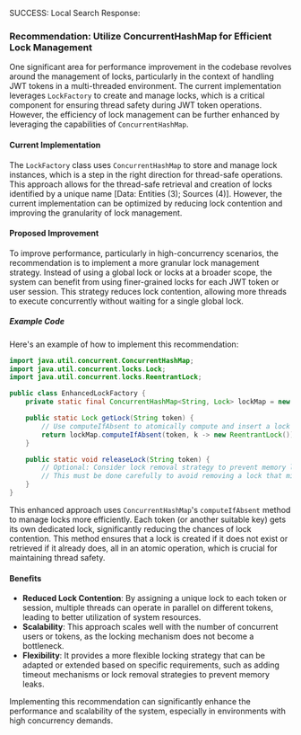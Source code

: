 SUCCESS: Local Search Response:
### Recommendation: Utilize ConcurrentHashMap for Efficient Lock Management

One significant area for performance improvement in the codebase revolves around the management of locks, particularly in the context of handling JWT tokens in a multi-threaded environment. The 
current implementation leverages `LockFactory` to create and manage locks, which is a critical component for ensuring thread safety during JWT token operations. However, the efficiency of lock management can be further enhanced by leveraging the capabilities of `ConcurrentHashMap`.

#### Current Implementation

The `LockFactory` class uses `ConcurrentHashMap` to store and manage lock instances, which is a step in the right direction for thread-safe operations. This approach allows for the thread-safe retrieval and creation of locks identified by a unique name [Data: Entities (3); Sources (4)]. However, the current implementation can be optimized by reducing lock contention and improving the granularity of lock management.

#### Proposed Improvement

To improve performance, particularly in high-concurrency scenarios, the recommendation is to implement a more granular lock management strategy. Instead of using a global lock or locks at a broader scope, the system can benefit from using finer-grained locks for each JWT token or user session. This strategy reduces lock contention, allowing more threads to execute concurrently without 
waiting for a single global lock.

##### Example Code

Here's an example of how to implement this recommendation:

```java
import java.util.concurrent.ConcurrentHashMap;
import java.util.concurrent.locks.Lock;
import java.util.concurrent.locks.ReentrantLock;

public class EnhancedLockFactory {
    private static final ConcurrentHashMap<String, Lock> lockMap = new ConcurrentHashMap<>();

    public static Lock getLock(String token) {
        // Use computeIfAbsent to atomically compute and insert a lock for a given token
        return lockMap.computeIfAbsent(token, k -> new ReentrantLock());
    }

    public static void releaseLock(String token) {
        // Optional: Consider lock removal strategy to prevent memory leak
        // This must be done carefully to avoid removing a lock that might still be in use.
    }
}
```

This enhanced approach uses `ConcurrentHashMap`'s `computeIfAbsent` method to manage locks more efficiently. Each token (or another suitable key) gets its own dedicated lock, significantly reducing the chances of lock contention. This method ensures that a lock is created if it does not exist or retrieved if it already does, all in an atomic operation, which is crucial for maintaining 
thread safety.

#### Benefits

- **Reduced Lock Contention**: By assigning a unique lock to each token or session, multiple threads can operate in parallel on different tokens, leading to better utilization of system resources.
- **Scalability**: This approach scales well with the number of concurrent users or tokens, as the locking mechanism does not become a bottleneck.
- **Flexibility**: It provides a more flexible locking strategy that can be adapted or extended based on specific requirements, such as adding timeout mechanisms or lock removal strategies to prevent memory leaks.

Implementing this recommendation can significantly enhance the performance and scalability of the system, especially in environments with high concurrency demands.